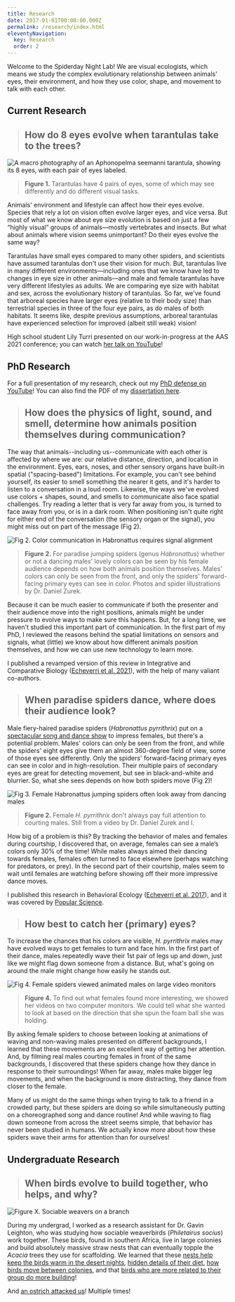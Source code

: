 ```yaml
---
title: Research
date: 2017-01-01T00:00:00.000Z
permalink: /research/index.html
eleventyNavigation:
  key: Research
  order: 2
---
```

Welcome to the Spiderday Night Lab! We are visual ecologists, which means we study the complex evolutionary relationship between animals’ eyes, their environment, and how they use color, shape, and movement to talk with each other. 

## **Current Research**

> ## How do 8 eyes evolve when tarantulas take to the trees?

![](/static/img/presentation1.jpg "A macro photography of an Aphonopelma seemanni tarantula, showing its 8 eyes, with each pair of eyes labeled.")

> **Figure 1.** Tarantulas have 4 pairs of eyes, some of which may see differently and do different visual tasks.

Animals' environment and lifestyle can affect how their eyes evolve. Species that rely a lot on vision often evolve larger eyes, and vice versa. But most of what we know about eye size evolution is based on just a few “highly visual” groups of animals⁠—mostly vertebrates and insects. But what about animals where vision seems unimportant? Do their eyes evolve the same way? 

Tarantulas have small eyes compared to many other spiders, and scientists have assumed tarantulas don't use their vision for much. But, tarantulas live in many different environments—including ones that we know have led to changes in eye size in other animals—and male and female tarantulas have very different lifestyles as adults. We are comparing eye size with habitat and sex, across the evolutionary history of tarantulas. So far, we've found that arboreal species have larger eyes (relative to their body size) than terrestrial species in three of the four eye pairs, as do males of both habitats. It seems like, despite previous assumptions, arboreal tarantulas have experienced selection for improved (albeit still weak) vision!

High school student Lily Turri presented on our work-in-progress at the AAS 2021 conference; you can watch [her talk on YouTube](https://www.youtube.com/watch?v=oX3EpSX63d0)!

## **PhD Research**

For a full presentation of my research, check out my [PhD defense on YouTube](https://www.youtube.com/watch?v=qQAAh4lfF78&t=416s)! You can also find the PDF of my [dissertation here](http://d-scholarship.pitt.edu/37706/).

> ## How does the physics of light, sound, and smell, determine how animals position themselves during communication?

The way that animals--including us--communicate with each other is affected by where we are: our relative distance, direction, and location in the environment. Eyes, ears, noses, and other sensory organs have built-in spatial ("spacing-based") limitations. For example, you can't see behind yourself, its easier to smell something the nearer it gets, and it's harder to listen to a conversation in a loud room. Likewise, the ways we've evolved use colors + shapes, sound, and smells to communicate also face spatial challenges. Try reading a letter that is very far away from you, is turned to face away from you, or is in a dark room. When positioning isn't quite right for either end of the conversation (the sensory organ or the signal), you might miss out on part of the message (Fig 2). 

![](/static/img/research-fig-1_2x1.png "Fig 2. Color communication in Habronattus requires signal alignment")

> **Figure 2.** For paradise jumping spiders (genus *Habronattus*) whether or not a dancing males' lovely colors can be seen by his female audience depends on how both animals position themselves. Males' colors can only be seen from the front, and only the spiders' forward-facing primary eyes can see in color. Photos and spider illustrations by Dr. Daniel Zurek.

Because it can be much easier to communicate if both the presenter and their audience move into the right positions, animals might be under pressure to evolve ways to make sure this happens. But, for a long time, we haven't studied this important part of communication. In the first part of my PhD, I reviewed the reasons behind the spatial limitations on sensors and signals, what (little) we know about how different animals position themselves, and how we can use new technology to learn more.

I published a revamped version of this review in Integrative and Comparative Biology ([Echeverri et al. 2021](https://academic.oup.com/icb/advance-article-abstract/doi/10.1093/icb/icab090/6280543)), with the help of many valiant co-authors. 

> ## When paradise spiders dance, where does their audience look?

Male fiery-haired paradise spiders (*Habronattus pyrrithrix*) put on a [spectacular song and dance show](https://www.youtube.com/watch?v=YEQ3KM4tKLc) to impress females, but there's a potential problem. Males' colors can only be seen from the front, and while the spiders' eight eyes give them an almost 360-degree field of view, some of those eyes see differently. Only the spiders' forward-facing primary eyes can see in color and in high-resolution. Their multiple pairs of secondary eyes are great for detecting movement, but see in black-and-white and blurrier. So, what she sees depends on how both spiders move (Fig 2)!

![](/static/img/vlcsnap-error431.jpg "Fig 3. Female Habronattus jumping spiders often look away from dancing males")

> **Figure 2.** Female *H. pyrrithrix* don't always pay full attention to courting males. Still from a video by Dr. Daniel Zurek and I.

How big of a problem is this? By tracking the behavior of males and females during courtship, I discovered that, on average, females can see a male’s colors only 30% of the time! While males always aimed their dancing towards females, females often turned to face elsewhere (perhaps watching for predators, or prey). In the second part of their courtship, males seem to wait until females are watching before showing off their more impressive dance moves.

I published this research in Behavioral Ecology ([Echeverri et al. 2017](https://academic.oup.com/beheco/article/28/6/1445/4091426)), and it was covered by [Popular Science](https://www.popsci.com/jumping-spiders-dance-moves).

> ## How best to catch her (primary) eyes?

To increase the chances that his colors are visible, *H. pyrrithrix* males may have evolved ways to get females to turn and face him.  In the first part of their dance, males repeatedly wave their 1st pair of legs up and down, just like we might flag down someone from a distance. But, what's going on around the male might change how easily he stands out.

![](/static/img/2016-06-29-17.44.49.jpg "Fig 4. Female spiders viewed animated males on large video monitors")

> **Figure 4.** To find out what females found more interesting, we showed her videos on two computer monitors. We could tell what she wanted to look at based on the direction that she spun the foam ball she was holding.

By asking female spiders to choose between looking at animations of waving and non-waving males presented on different backgrounds, I learned that these movements are an excellent way of getting her attention. And, by filming real males courting females in front of the same backgrounds, I discovered that these spiders change how they dance in response to their surroundings! When far away, males make bigger leg movements, and when the background is more distracting, they dance from closer to the female. 

Many of us might do the same things when trying to talk to a friend in a crowded party, but these spiders are doing so while simultaneously putting on a choreographed song and dance routine! And while waving to flag down someone from across the street seems simple, that behavior has never been studied in humans. We actually know *more* about how these spiders wave their arms for attention than for ourselves!

## **Undergraduate Research**

> ## When birds evolve to build together, who helps, and why?

![](/static/img/20120610-dsc_1185.jpg "Figure X. Sociable weavers on a branch")

During my undergrad, I worked as a research assistant for Dr. Gavin Leighton, who was studying how sociable weaverbirds (*Philetairus socius*) work together. These birds, found in southern Africa, live in large colonies and build absolutely massive straw nests that can eventually topple the *Acacia* trees they use for scaffolding. We learned that these [nests help keep the birds warm in the desert nights](https://journals.sagepub.com/doi/abs/10.3184/175815514X14151918723245), [hidden details of their diet](https://journals.sagepub.com/doi/abs/10.3184/175815515X14289391219157), [how birds move between colonies](https://link.springer.com/content/pdf/10.1007/s10336-015-1307-1.pdf), and that [birds who are more related to their group do more building](https://link.springer.com/article/10.1007/s00265-015-1996-8)! 

And [an ostrich attacked us](https://scienceoutside.com/portfolio/the-angry-ostrich/)! Multiple times!
